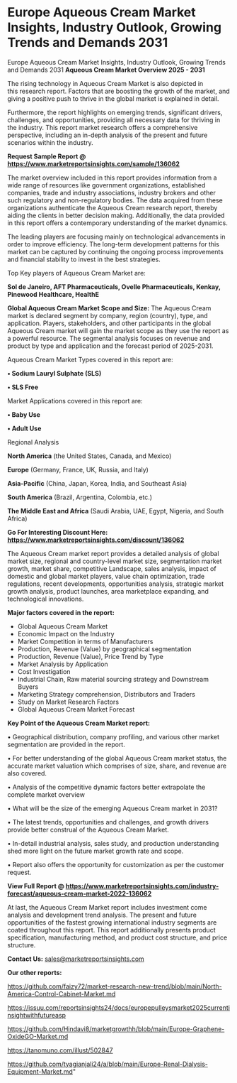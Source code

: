 # Europe Aqueous Cream Market Insights, Industry Outlook, Growing Trends and Demands 2031
Europe Aqueous Cream Market Insights, Industry Outlook, Growing Trends and Demands 2031
<Strong> Aqueous Cream Market Overview 2025 - 2031</strong>

The rising technology in Aqueous Cream Market is also depicted in this research report. Factors that are boosting the growth of the market, and giving a positive push to thrive in the global market is explained in detail.

Furthermore, the report highlights on emerging trends, significant drivers, challenges, and opportunities, providing all necessary data for thriving in the industry. This report market research offers a comprehensive perspective, including an in-depth analysis of the present and future scenarios within the industry.

<strong>Request Sample Report @ <a href=https://www.marketreportsinsights.com/sample/136062>https://www.marketreportsinsights.com/sample/136062</a></strong>

The market overview included in this report provides information from a wide range of resources like government organizations, established companies, trade and industry associations, industry brokers and other such regulatory and non-regulatory bodies. The data acquired from these organizations authenticate the Aqueous Cream research report, thereby aiding the clients in better decision making. Additionally, the data provided in this report offers a contemporary understanding of the market dynamics.

The leading players are focusing mainly on technological advancements in order to improve efficiency. The long-term development patterns for this market can be captured by continuing the ongoing process improvements and financial stability to invest in the best strategies.

Top Key players of Aqueous Cream Market are:

<strong>Sol de Janeiro, AFT Pharmaceuticals, Ovelle Pharmaceuticals, Kenkay, Pinewood Healthcare, HealthE</strong>

<strong><b>Global Aqueous Cream Market Scope and Size:</b></strong>
The Aqueous Cream market is declared segment by company, region (country), type, and application. Players, stakeholders, and other participants in the global Aqueous Cream market will gain the market scope as they use the report as a powerful resource. The segmental analysis focuses on revenue and product by type and application and the forecast period of 2025-2031.

Aqueous Cream Market Types covered in this report are:

<strong>• Sodium Lauryl Sulphate (SLS)

• SLS Free</strong>

Market Applications covered in this report are:

<strong>• Baby Use

• Adult Use</strong> 

Regional Analysis

<strong>North America</strong> (the United States, Canada, and Mexico)

<strong>Europe</strong> (Germany, France, UK, Russia, and Italy)

<strong>Asia-Pacific</strong> (China, Japan, Korea, India, and Southeast Asia)

<strong>South America</strong> (Brazil, Argentina, Colombia, etc.)

<strong>The Middle East and Africa</strong> (Saudi Arabia, UAE, Egypt, Nigeria, and South Africa)

<strong>Go For Interesting Discount Here: <a href=https://www.marketreportsinsights.com/discount/136062>https://www.marketreportsinsights.com/discount/136062</a></strong>

The Aqueous Cream market report provides a detailed analysis of global market size, regional and country-level market size, segmentation market growth, market share, competitive Landscape, sales analysis, impact of domestic and global market players, value chain optimization, trade regulations, recent developments, opportunities analysis, strategic market growth analysis, product launches, area marketplace expanding, and technological innovations.

<strong><b>Major factors covered in the report:</b></strong>
<ul>
  <li>Global Aqueous Cream Market </li>
  <li>Economic Impact on the Industry</li>
  <li>Market Competition in terms of Manufacturers</li>
  <li>Production, Revenue (Value) by geographical segmentation</li>
  <li>Production, Revenue (Value), Price Trend by Type</li>
  <li>Market Analysis by Application</li>
  <li>Cost Investigation</li>
  <li>Industrial Chain, Raw material sourcing strategy and Downstream Buyers</li>
  <li>Marketing Strategy comprehension, Distributors and Traders</li>
  <li>Study on Market Research Factors</li>
  <li>Global Aqueous Cream Market Forecast</li>
</ul>

<strong><b>Key Point of the Aqueous Cream Market report:</b></strong>

• Geographical distribution, company profiling, and various other market segmentation are provided in the report.

• For better understanding of the global Aqueous Cream market status, the accurate market valuation which comprises of size, share, and revenue are also covered.

• Analysis of the competitive dynamic factors better extrapolate the complete market overview

• What will be the size of the emerging Aqueous Cream market in 2031?

• The latest trends, opportunities and challenges, and growth drivers provide better construal of the Aqueous Cream Market.

• In-detail industrial analysis, sales study, and production understanding shed more light on the future market growth rate and scope.

• Report also offers the opportunity for customization as per the customer request.

<strong><b>View Full Report @ <a href=https://www.marketreportsinsights.com/industry-forecast/aqueous-cream-market-2022-136062>https://www.marketreportsinsights.com/industry-forecast/aqueous-cream-market-2022-136062</a></b></strong>


At last, the Aqueous Cream Market report includes investment come analysis and development trend analysis. The present and future opportunities of the fastest growing international industry segments are coated throughout this report. This report additionally presents product specification, manufacturing method, and product cost structure, and price structure.

<strong>Contact Us:</strong>
sales@marketreportsinsights.com

<strong>Our other reports:</strong>

<a href=https://github.com/faizy72/market-research-new-trend/blob/main/North-America-Control-Cabinet-Market.md>https://github.com/faizy72/market-research-new-trend/blob/main/North-America-Control-Cabinet-Market.md</a>

<a href=https://issuu.com/reportsinsights24/docs/europepulleysmarket2025currentinsightwithfutureasp>https://issuu.com/reportsinsights24/docs/europepulleysmarket2025currentinsightwithfutureasp</a>

<a href=https://github.com/Hindavi8/marketgrowthh/blob/main/Europe-Graphene-OxideGO-Market.md>https://github.com/Hindavi8/marketgrowthh/blob/main/Europe-Graphene-OxideGO-Market.md</a>

<a href=https://tanomuno.com/illust/502847>https://tanomuno.com/illust/502847</a>

<a href=https://github.com/tyagianjali24/a/blob/main/Europe-Renal-Dialysis-Equipment-Market.md>https://github.com/tyagianjali24/a/blob/main/Europe-Renal-Dialysis-Equipment-Market.md</a>"
